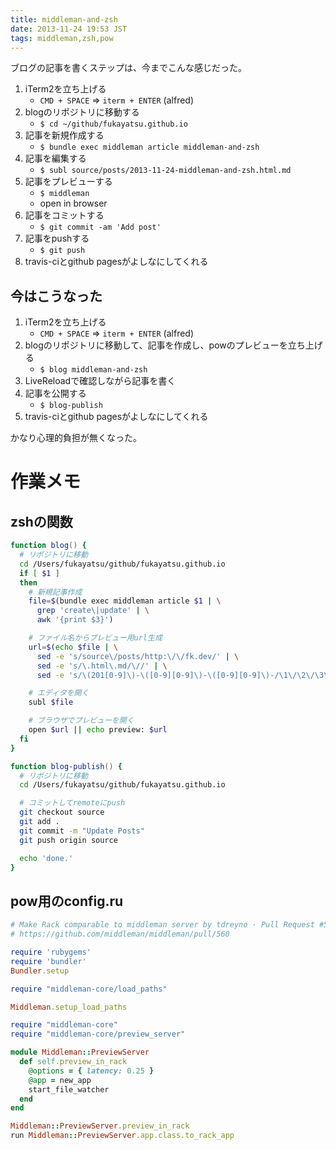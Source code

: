 ```yaml
---
title: middleman-and-zsh
date: 2013-11-24 19:53 JST
tags: middleman,zsh,pow
---
```


ブログの記事を書くステップは、今までこんな感じだった。

1. iTerm2を立ち上げる
    - `CMD + SPACE` => `iterm + ENTER` (alfred)
2. blogのリポジトリに移動する
    - `$ cd ~/github/fukayatsu.github.io`
3. 記事を新規作成する
    - `$ bundle exec middleman article middleman-and-zsh`
4. 記事を編集する
    - `$ subl source/posts/2013-11-24-middleman-and-zsh.html.md`
5. 記事をプレビューする
    - `$ middleman`
    - open in browser
6. 記事をコミットする
    - `$ git commit -am 'Add post'`
7. 記事をpushする
    - `$ git push`
8. travis-ciとgithub pagesがよしなにしてくれる

## 今はこうなった
1. iTerm2を立ち上げる
    - `CMD + SPACE` => `iterm + ENTER` (alfred)
2. blogのリポジトリに移動して、記事を作成し、powのプレビューを立ち上げる
    - `$ blog middleman-and-zsh`
3. LiveReloadで確認しながら記事を書く
4. 記事を公開する
    - `$ blog-publish`
5. travis-ciとgithub pagesがよしなにしてくれる

かなり心理的負担が無くなった。

# 作業メモ
## zshの関数

```zsh
function blog() {
  # リポジトリに移動
  cd /Users/fukayatsu/github/fukayatsu.github.io
  if [ $1 ]
  then
    # 新規記事作成
    file=$(bundle exec middleman article $1 | \
      grep 'create\|update' | \
      awk '{print $3}')

    # ファイル名からプレビュー用url生成
    url=$(echo $file | \
      sed -e 's/source\/posts/http:\/\/fk.dev/' | \
      sed -e 's/\.html\.md/\//' | \
      sed -e 's/\(201[0-9]\)-\([0-9][0-9]\)-\([0-9][0-9]\)-/\1\/\2\/\3\//')

    # エディタを開く
    subl $file

    # ブラウザでプレビューを開く
    open $url || echo preview: $url
  fi
}

function blog-publish() {
  # リポジトリに移動
  cd /Users/fukayatsu/github/fukayatsu.github.io

  # コミットしてremoteにpush
  git checkout source
  git add .
  git commit -m "Update Posts"
  git push origin source

  echo 'done.'
}
```

## pow用のconfig.ru

```ruby
# Make Rack comparable to middleman server by tdreyno · Pull Request #560 · middleman/middleman
# https://github.com/middleman/middleman/pull/560

require 'rubygems'
require 'bundler'
Bundler.setup

require "middleman-core/load_paths"

Middleman.setup_load_paths

require "middleman-core"
require "middleman-core/preview_server"

module Middleman::PreviewServer
  def self.preview_in_rack
    @options = { latency: 0.25 }
    @app = new_app
    start_file_watcher
  end
end

Middleman::PreviewServer.preview_in_rack
run Middleman::PreviewServer.app.class.to_rack_app

```
